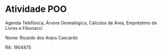 # Atividade POO
Agenda Telefônica, Árvore Genealógica, Cálculos de Área, Empréstimo de Livros e Fibonacci 


Nome: Ricardo dos Anjos Cascardo

RA: 1904875
